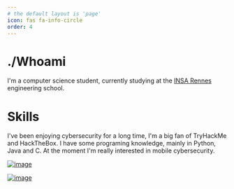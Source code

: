 ```yaml
---
# the default layout is 'page'
icon: fas fa-info-circle
order: 4
---
```


# ./Whoami
I'm a computer science student, currently studying at the [INSA Rennes](https://insa-rennes.fr)  engineering school.

# Skills
I've been enjoying cybersecurity for a long time, I'm a big fan of TryHackMe and HackTheBox. I have some programing knowledge, mainly in Python, Java and C. At the moment I'm really interested in mobile cybersecurity.

[![image](https://tryhackme-badges.s3.amazonaws.com/Tensho.png)](https://tryhackme.com/p/Tensho)

[![image](https://www.hackthebox.com/badge/image/185448)](https://www.hackthebox.com/profile/185448)
